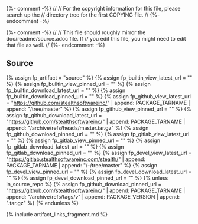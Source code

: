 {%- comment -%}
//
// For the copyright information for this file, please search up the
// directory tree for the first COPYING file.
//
{%- endcomment -%}

{%- comment -%}
//
// This file should roughly mirror the doc/readme/source.adoc file. If
// you edit this file, you might need to edit that file as well.
//
{%- endcomment -%}

## Source

{% assign fp_artifact = "source" %}
{% assign fp_builtin_view_latest_url = "" %}
{% assign fp_builtin_view_pinned_url = "" %}
{% assign fp_builtin_download_latest_url = "" %}
{% assign fp_builtin_download_pinned_url = "" %}
{% assign fp_github_view_latest_url = "https://github.com/stealthsoftwareinc/" | append: PACKAGE_TARNAME | append: "/tree/master" %}
{% assign fp_github_view_pinned_url = "" %}
{% assign fp_github_download_latest_url = "https://github.com/stealthsoftwareinc/" | append: PACKAGE_TARNAME | append: "/archive/refs/heads/master.tar.gz" %}
{% assign fp_github_download_pinned_url = "" %}
{% assign fp_gitlab_view_latest_url = "" %}
{% assign fp_gitlab_view_pinned_url = "" %}
{% assign fp_gitlab_download_latest_url = "" %}
{% assign fp_gitlab_download_pinned_url = "" %}
{% assign fp_devel_view_latest_url = "https://gitlab.stealthsoftwareinc.com/stealth/" | append: PACKAGE_TARNAME | append: "/-/tree/master" %}
{% assign fp_devel_view_pinned_url = "" %}
{% assign fp_devel_download_latest_url = "" %}
{% assign fp_devel_download_pinned_url = "" %}
{% unless in_source_repo %}
{% assign fp_github_download_pinned_url = "https://github.com/stealthsoftwareinc/" | append: PACKAGE_TARNAME | append: "/archive/refs/tags/v" | append: PACKAGE_VERSION | append: ".tar.gz" %}
{% endunless %}

{% include artifact_links_fragment.md %}
